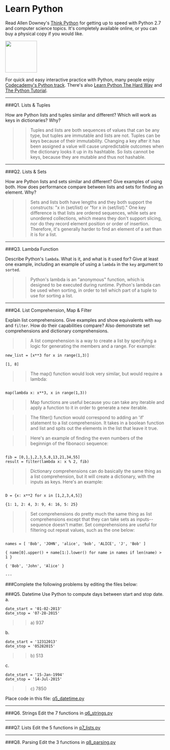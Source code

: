 # Learn Python

Read Allen Downey's [Think Python](http://www.greenteapress.com/thinkpython/) for getting up to speed with Python 2.7 and computer science topics. It's completely available online, or you can buy a physical copy if you would like.

<a href="http://www.greenteapress.com/thinkpython/"><img src="img/think_python.png" style="width: 100px;" target="_blank"></a>

For quick and easy interactive practice with Python, many people enjoy [Codecademy's Python track](http://www.codecademy.com/en/tracks/python). There's also [Learn Python The Hard Way](http://learnpythonthehardway.org/book/) and [The Python Tutorial](https://docs.python.org/2/tutorial/).

---

###Q1. Lists &amp; Tuples

How are Python lists and tuples similar and different? Which will work as keys in dictionaries? Why?

>> Tuples and lists are both sequences of values that can be any type, but tuples are immutable and lists are not.  Tuples can be keys because of their immutability.  Changing a key after it has been assigned a value will cause unpredictable outcomes when the dictionary looks it up in its hashtable.  So lists cannot be keys, because they are mutable and thus not hashable.  

---

###Q2. Lists &amp; Sets

How are Python lists and sets similar and different? Give examples of using both. How does performance compare between lists and sets for finding an element. Why?

>> Sets and lists both have lengths and they both support the constructs: "x in (set/list) or "for x in (set/list)." One key difference is that lists are ordered sequences, while sets are unordered collections, which means they don't support slicing, nor do they record element position or order of insertion.  Therefore, it's generally harder to find an element of a set than it is for a list.

---

###Q3. Lambda Function

Describe Python's `lambda`. What is it, and what is it used for? Give at least one example, including an example of using a `lambda` in the `key` argument to `sorted`.

>> Python's lambda is an "anonymous" function, which is designed to be executed during runtime.  Python's lambda can be used when sorting, in order to tell which part of a tuple to use for sorting a list.

---

###Q4. List Comprehension, Map &amp; Filter

Explain list comprehensions. Give examples and show equivalents with `map` and `filter`. How do their capabilities compare? Also demonstrate set comprehensions and dictionary comprehensions.

>> A list comprehension is a way to create a list by specifying a logic for generating the members and a range. For example: 

```
new_list = [x**3 for x in range(1,3)]

[1, 8]

```

>>The map() function would look very similar, but would require a lambda: 

```

map(lambda x: x**3, x in range(1,3))

```

>>Map functions are useful because you can take any iterable and apply a function to it in order to generate a new iterable.

>>The filter() function would correspond to adding an 'if' statement to a list comprehension.  It takes in a boolean function and list and spits out the elements in the list that leave it true.

>>Here's an example of finding the even numbers of the beginnign of the fibonacci sequence:

```

fib = [0,1,1,2,3,5,8,13,21,34,55]
result = filter(lambda x: x % 2, fib)

```

>>Dictionary comprehensions can do basically the same thing as a list comprehension, but it will create a dictionary, with the inputs as keys.  Here's an example:

```

D = {x: x**2 for x in [1,2,3,4,5]}

{1: 1, 2: 4, 3: 9, 4: 16, 5: 25}

```

>>Set comprehensions do pretty much the same thing as list comprehensions except that they can take sets as inputs--sequence doesn't matter.  Set comprehensions are useful for filtering out repeat values, such as the one below:

```

names = [ 'Bob', 'JOHN', 'alice', 'bob', 'ALICE', 'J', 'Bob' ]

{ name[0].upper() + name[1:].lower() for name in names if len(name) > 1 }

{ 'Bob', 'John', 'Alice' }

---

```

###Complete the following problems by editing the files below:

###Q5. Datetime
Use Python to compute days between start and stop date.   
a.  

```
date_start = '01-02-2013'    
date_stop = '07-28-2015'
```

>> a) 937

b.  
```
date_start = '12312013'  
date_stop = '05282015'  
```

>> b) 513

c.  
```
date_start = '15-Jan-1994'      
date_stop = '14-Jul-2015'  
```

>> c) 7850  

Place code in this file: [q5_datetime.py](python/q5_datetime.py)

---

###Q6. Strings
Edit the 7 functions in [q6_strings.py](python/q6_strings.py)

---

###Q7. Lists
Edit the 5 functions in [q7_lists.py](python/q7_lists.py)

---

###Q8. Parsing
Edit the 3 functions in [q8_parsing.py](python/q8_parsing.py)





